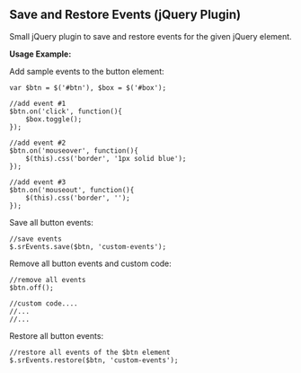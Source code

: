 ## Save and Restore Events (jQuery Plugin)

Small jQuery plugin to save and restore events for the given jQuery element.

**Usage Example:**

Add sample events to the button element:

	var $btn = $('#btn'), $box = $('#box');

	//add event #1
	$btn.on('click', function(){
		$box.toggle();
	});

	//add event #2
	$btn.on('mouseover', function(){
		$(this).css('border', '1px solid blue');
	});

	//add event #3
	$btn.on('mouseout', function(){
		$(this).css('border', '');
	});

Save all button events:	
	
	//save events
	$.srEvents.save($btn, 'custom-events');

Remove all button events and custom code:

	//remove all events
	$btn.off();

	//custom code....
	//...
	//...

Restore all button events:
	
	//restore all events of the $btn element
	$.srEvents.restore($btn, 'custom-events');
